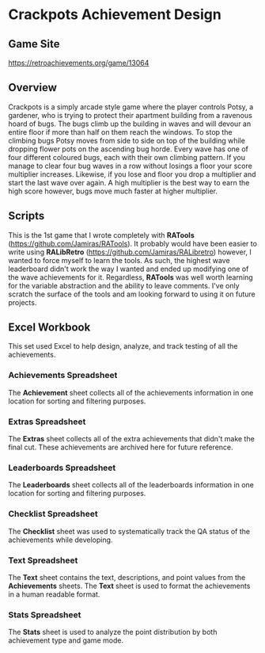 # Crackpots Achievement Design
## Game Site
https://retroachievements.org/game/13064
## Overview
Crackpots is a simply arcade style game where the player controls Potsy, a gardener, who is trying to protect their apartment building from a ravenous hoard of bugs. The bugs climb up the building in waves and will devour an entire floor if more than half on them reach the windows. To stop the climbing bugs Potsy moves from side to side on top of the building while dropping flower pots on the ascending bug horde. Every wave has one of four different coloured bugs, each with their own climbing pattern. If you manage to clear four bug waves in a row without losings a floor your score multiplier increases. Likewise, if you lose and floor you drop a multiplier and start the last wave over again. A high multiplier is the best way to earn the high score however, bugs move much faster at higher multiplier.
## Scripts
This is the 1st game that I wrote completely with **RATools** (https://github.com/Jamiras/RATools). It probably would have been easier to write using **RALibRetro** (https://github.com/Jamiras/RALibretro) however, I wanted to force myself to learn the tools. As such, the highest wave leaderboard didn't work the way I wanted and ended up modifying one of the wave achievements for it.  Regardless, **RATools** was well worth learning for the variable abstraction and the ability to leave comments. I've only scratch the surface of the tools and am looking forward to using it on future projects.
## Excel Workbook
This set used Excel to help design, analyze, and track testing of all the achievements.
### Achievements Spreadsheet
The **Achievement** sheet collects all of the achievements information in one location for sorting and filtering purposes.
### Extras Spreadsheet
The **Extras** sheet collects all of the extra achievements that didn't make the final cut. These achievements are archived here for future reference.
### Leaderboards Spreadsheet
The **Leaderboards** sheet collects all of the leaderboards information in one location for sorting and filtering purposes.
### Checklist Spreadsheet
The **Checklist** sheet was used to systematically track the QA status of the achievements while developing.
### Text Spreadsheet
The **Text** sheet contains the text, descriptions, and point values from the **Achievements** sheets. The **Text** sheet is used to format the achievements in a human readable format.
### Stats Spreadsheet
The **Stats** sheet is used to analyze the point distribution by both achievement type and game mode.
